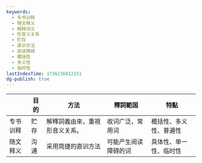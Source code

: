 ```yaml
---
keywords:
  - 专书训释
  - 随文释义
  - 解释词义
  - 形音义关系
  - 贮存
  - 直训方法
  - 阅读障碍
  - 概括性
  - 多义性
  - 临时性
lastIndexTime: 1736236812251
dg-publish: true
---
```

|      | 目的  | 方法              | 釋詞範国       | 特點          |
| ---- | --- | --------------- | ---------- | ----------- |
| 专书训释 | 贮存  | 解釋詞義由來，重視形音义关系。 | 收词广泛，常用词   | 概括性、多义性、普遍性 |
| 随文释义 | 沟通  | 采用简捷的直训方法       | 可能产生阅读障碍的词 | 具体性、单一性、临时性 |




